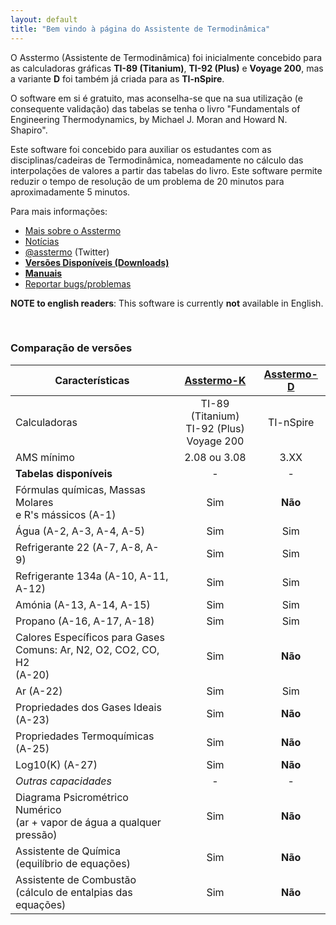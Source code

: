 ```yaml
---
layout: default
title: "Bem vindo à página do Assistente de Termodinâmica"
---
```


O Asstermo (Assistente de Termodinâmica) foi inicialmente concebido para as calculadoras gráficas **TI-89 (Titanium)**, **TI-92 (Plus)** e **Voyage 200**, mas a variante **D** foi também já criada para as **TI-nSpire**.

O software em si é gratuito,  mas aconselha-se que na sua utilização (e consequente validação) das tabelas se tenha o livro "Fundamentals of Engineering Thermodynamics, by Michael J. Moran and Howard N. Shapiro".

Este software foi concebido para auxiliar os estudantes com as disciplinas/cadeiras de Termodinâmica, nomeadamente no cálculo das interpolações de valores a partir das tabelas do livro. Este software permite reduzir o tempo de resolução de um problema de 20 minutos para aproximadamente 5 minutos.

Para mais informações:

  * [Mais sobre o Asstermo](/SobreAsstermo)
  * [Notícias](/Noticias)
  * [@asstermo](https://twitter.com/asstermo) (Twitter)
  * **[Versões Disponíveis (Downloads)](/Downloads)**
  * **[Manuais](/Manuais)**
  * [Reportar bugs/problemas](https://github.com/asstermo/asstermo.github.io/issues)

**NOTE to english readers**: This software is currently **not** available in English.

<br />

### Comparação de versões

| **Características** | [Asstermo-K](/Downloads) | [Asstermo-D](/Downloads) |
| --- |:---:|:---:|
| Calculadoras | TI-89 (Titanium) <br> TI-92 (Plus) <br> Voyage 200 | TI-nSpire |
| AMS mínimo | 2.08 ou 3.08 | 3.XX |
| **Tabelas disponíveis** | - | - |
| Fórmulas químicas, Massas Molares <br> e R's mássicos (A-1) | Sim | **Não** |
| Água (A-2, A-3, A-4, A-5) | Sim | Sim |
| Refrigerante 22 (A-7, A-8, A-9) | Sim | Sim |
| Refrigerante 134a (A-10, A-11, A-12) | Sim | Sim |
| Amónia (A-13, A-14, A-15) | Sim | Sim |
| Propano (A-16, A-17, A-18) | Sim | Sim |
| Calores Específicos para Gases <br> Comuns: Ar, N2, O2, CO2, CO, H2 <br> (A-20) | Sim | **Não** |
| Ar (A-22) | Sim | Sim |
| Propriedades dos Gases Ideais (A-23) | Sim | **Não** |
| Propriedades Termoquímicas (A-25) | Sim | **Não** |
| Log10(K) (A-27) | Sim | **Não** |
| *Outras capacidades* | - | - |
| Diagrama Psicrométrico Numérico <br> (ar + vapor de água a qualquer <br> pressão) | Sim | **Não** |
| Assistente de Química <br> (equilíbrio de equações) | Sim | **Não** |
| Assistente de Combustão <br> (cálculo de entalpias das equações) | Sim | **Não** |
